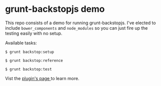 # grunt-backstopjs demo

This repo consists of a demo for running grunt-backstopjs. I've elected to include `bower_components` and `node_modules` so you can just fire up the testing easily with no setup.

Available tasks:

`$ grunt backstop:setup`

`$ grunt backstop:reference`

`$ grunt backstop:test`

Vist the [plugin's page ](https://github.com/ddluc/grunt-backstop) to learn more.
